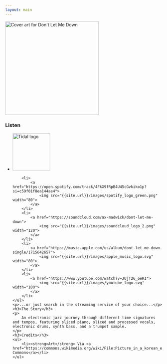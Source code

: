 ```yaml
---
layout: main
---
```


<div class="track__art">
<img src="{{site.url}}/images/dont-let-me-down@600x600.jpg" alt="Cover art for Don't Let Me Down" width="300">
</div>
<div class="track__links">
	<h3>Listen</h3>
	<ul>
		<li><a href="https://tidal.com/browse/album/327690010">
			<img width="120" src="{{site.url}}/images/tidal_logo.png" alt="Tidal logo">
		</a></li>

		<li>
			<a href="https://open.spotify.com/track/4FkX9fRpB4U45cGvkiko1p?si=c59f01f8ea144ae4">
				<img src="{{site.url}}/images/spotify_logo_green.png" width="80">
			</a>
		</li>
		<li>
			<a href="https://soundcloud.com/ax-madwick/dont-let-me-down">
				<img src="{{site.url}}/images/soundcloud_logo_2.png" width="120">
			</a>
		</li>
		<li>
			<a href="https://music.apple.com/us/album/dont-let-me-down-single/1715642657">
				<img src="{{site.url}}/images/apple_music_logo.svg" width="80">
			</a>
		</li>
		<li>
			<a href="https://www.youtube.com/watch?v=JUjT26_oeRI">
				<img src="{{site.url}}/images/youtube_logo.svg" width="100">
			</a>
		</li>
	</ul>
	<p>...or just search in the streaming service of your choice...</p>
	<h3>The Story</h3>
	<p>
		An electronic jazz journey through different time signatures and tempos, featuring sliced piano, sliced and processed vocals, electronic drums, synth bass, and a trumpet sample.
	</p>
	<h3>Credits</h3>
	<ul>
		<li><strong>Art</strong> Via <a href="https://commons.wikimedia.org/wiki/File:Picture_in_a_korean_exhibition_made_from_scraps_of_fabric.jpg">Wikimedia Commons</a></li>
	</ul>
</div>